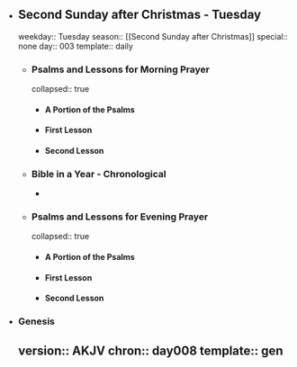 - ## Second Sunday after Christmas - Tuesday
  weekday:: Tuesday
  season:: [[Second Sunday after Christmas]] 
  special:: none
  day:: 003
  template:: daily
	- ### Psalms and Lessons for Morning Prayer
	  collapsed:: true
		- #### A Portion of the Psalms
		- #### First Lesson
		- #### Second Lesson
	- ### Bible in a Year - Chronological
		-
	- ### Psalms and Lessons for Evening Prayer
	  collapsed:: true
		- #### A Portion of the Psalms
		- #### First Lesson
		- #### Second Lesson
- ### Genesis
  version:: AKJV
  chron:: day008
  template:: gen
	-